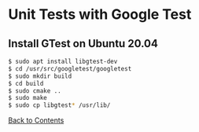 # Unit Tests with Google Test

## Install GTest on Ubuntu 20.04
```bash
$ sudo apt install libgtest-dev
$ cd /usr/src/googletest/googletest
$ sudo mkdir build
$ cd build
$ sudo cmake ..
$ sudo make
$ sudo cp libgtest* /usr/lib/
```

[Back to Contents](./README.md)

